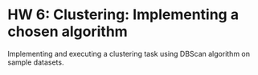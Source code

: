 # HW 6: Clustering: Implementing a chosen algorithm #
Implementing and executing a clustering task using DBScan algorithm on sample datasets.
